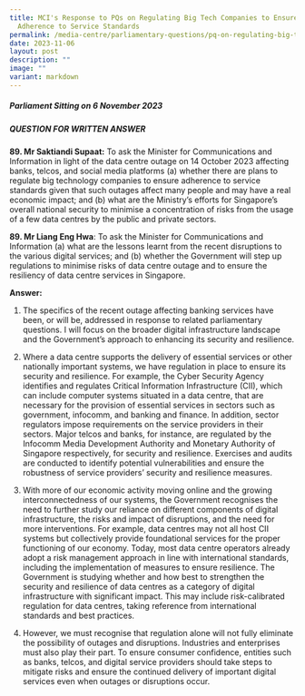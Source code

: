 ```yaml
---
title: MCI's Response to PQs on Regulating Big Tech Companies to Ensure
  Adherence to Service Standards
permalink: /media-centre/parliamentary-questions/pq-on-regulating-big-tech-companies-to-ensure-adherence/
date: 2023-11-06
layout: post
description: ""
image: ""
variant: markdown
---
```

##### Parliament Sitting on 6 November 2023

##### QUESTION FOR WRITTEN ANSWER

**89. Mr Saktiandi Supaat:** To ask the Minister for Communications and Information in light of the data centre outage on 14 October 2023 affecting banks, telcos, and social media platforms (a) whether there are plans to regulate big technology companies to ensure adherence to service standards given that such outages affect many people and may have a real economic impact; and (b) what are the Ministry’s efforts for Singapore’s overall national security to minimise a concentration of risks from the usage of a few data centres by the public and private sectors.

**89. Mr Liang Eng Hwa**: To ask the Minister for Communications and Information (a) what are the lessons learnt from the recent disruptions to the various digital services; and (b) whether the Government will step up regulations to minimise risks of data centre outage and to ensure the resiliency of data centre services in Singapore.

**Answer:**
1. The specifics of the recent outage affecting banking services have been, or will be, addressed in response to related parliamentary questions. I will focus on the broader digital infrastructure landscape and the Government’s approach to enhancing its security and resilience.

2. Where a data centre supports the delivery of essential services or other nationally important systems, we have regulation in place to ensure its security and resilience. For example, the Cyber Security Agency identifies and regulates Critical Information Infrastructure (CII), which can include computer systems situated in a data centre, that are necessary for the provision of essential services in sectors such as government, infocomm, and banking and finance. In addition, sector regulators impose requirements on the service providers in their sectors. Major telcos and banks, for instance, are regulated by the Infocomm Media Development Authority and Monetary Authority of Singapore respectively, for security and resilience. Exercises and audits are conducted to identify potential vulnerabilities and ensure the robustness of service providers’ security and resilience measures.

3. With more of our economic activity moving online and the growing interconnectedness of our systems, the Government recognises the need to further study our reliance on different components of digital infrastructure, the risks and impact of disruptions, and the need for more interventions. For example, data centres may not all host CII systems but collectively provide foundational services for the proper functioning of our economy. Today, most data centre operators already adopt a risk management approach in line with international standards, including the implementation of measures to ensure resilience. The Government is studying whether and how best to strengthen the security and resilience of data centres as a category of digital infrastructure with significant impact. This may include risk-calibrated regulation for data centres, taking reference from international standards and best practices.

4. However, we must recognise that regulation alone will not fully eliminate the possibility of outages and disruptions. Industries and enterprises must also play their part. To ensure consumer confidence, entities such as banks, telcos, and digital service providers should take steps to mitigate risks and ensure the continued delivery of important digital services even when outages or disruptions occur.